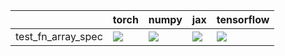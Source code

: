 |                    | torch                                                                                                                                                                                  | numpy                                                                                                                                                                                  | jax                                                                                                                                                                                    | tensorflow                                                                                                                                                                             |
|:-------------------|:---------------------------------------------------------------------------------------------------------------------------------------------------------------------------------------|:---------------------------------------------------------------------------------------------------------------------------------------------------------------------------------------|:---------------------------------------------------------------------------------------------------------------------------------------------------------------------------------------|:---------------------------------------------------------------------------------------------------------------------------------------------------------------------------------------|
| test_fn_array_spec | <a href="https://github.com/unifyai/ivy/actions/runs/3853822550/jobs/6567175369" rel="noopener noreferrer" target="_blank"><img src=https://img.shields.io/badge/-success-success></a> | <a href="https://github.com/unifyai/ivy/actions/runs/3860679813/jobs/6581159560" rel="noopener noreferrer" target="_blank"><img src=https://img.shields.io/badge/-success-success></a> | <a href="https://github.com/unifyai/ivy/actions/runs/3860886234/jobs/6581506361" rel="noopener noreferrer" target="_blank"><img src=https://img.shields.io/badge/-success-success></a> | <a href="https://github.com/unifyai/ivy/actions/runs/3855619085/jobs/6570861125" rel="noopener noreferrer" target="_blank"><img src=https://img.shields.io/badge/-success-success></a> |
